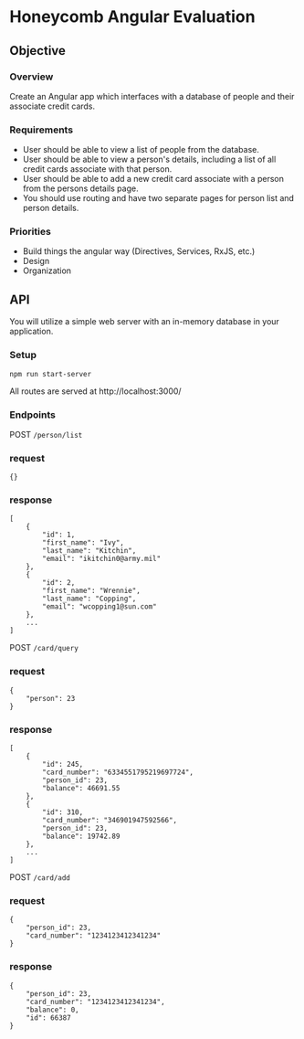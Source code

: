 # Honeycomb Angular Evaluation

## Objective

### Overview

Create an Angular app which interfaces with a database of people and their associate credit cards.

### Requirements

- User should be able to view a list of people from the database.
- User should be able to view a person's details, including a list of all credit cards associate with that person.
- User should be able to add a new credit card associate with a person from the persons details page.
- You should use routing and have two separate pages for person list and person details.

### Priorities

- Build things the angular way (Directives, Services, RxJS, etc.)
- Design
- Organization

## API

You will utilize a simple web server with an in-memory database in your application.

### Setup

    npm run start-server

All routes are served at http://localhost:3000/

### Endpoints

POST `/person/list`

### request

    {}

### response

    [
        {
            "id": 1,
            "first_name": "Ivy",
            "last_name": "Kitchin",
            "email": "ikitchin0@army.mil"
        },
        {
            "id": 2,
            "first_name": "Wrennie",
            "last_name": "Copping",
            "email": "wcopping1@sun.com"
        },
        ...
    ]

POST `/card/query`

### request

    {
        "person": 23
    }

### response

    [
        {
            "id": 245,
            "card_number": "6334551795219697724",
            "person_id": 23,
            "balance": 46691.55
        },
        {
            "id": 310,
            "card_number": "346901947592566",
            "person_id": 23,
            "balance": 19742.89
        },
        ...
    ]

POST `/card/add`

### request

    {
        "person_id": 23,
        "card_number": "1234123412341234"
    }

### response

    {
        "person_id": 23,
        "card_number": "1234123412341234",
        "balance": 0,
        "id": 66387
    }
